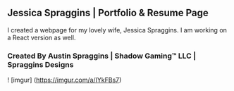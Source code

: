 ## Jessica Spraggins | Portfolio & Resume Page
I created a webpage for my lovely wife, Jessica Spraggins. I am working on a React version as well. 
### Created By Austin Spraggins | Shadow Gaming™ LLC | Spraggins Designs
! [imgur] (https://imgur.com/a/IYkFBs7)
